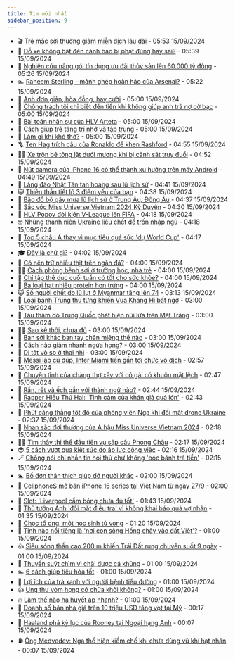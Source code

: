 ```yaml
---
title: Tim mới nhất
sidebar_position: 9
---
```


<!-- vnexpress-tin-moi-nhat:START -->
- 🎬 [Trẻ mắc sởi thường giảm miễn dịch lâu dài](https://vnexpress.net/tre-mac-soi-thuong-giam-mien-dich-lau-dai-4793037.html) - 05:53 15/09/2024
- 🐎 [Đỗ xe không bật đèn cảnh báo bị phạt đúng hay sai?](https://vnexpress.net/do-xe-khong-bat-den-canh-bao-bi-phat-dung-hay-sai-4793065.html) - 05:39 15/09/2024
- 🦍 [Nghiên cứu nâng gói tín dụng ưu đãi thủy sản lên 60.000 tỷ đồng](https://vnexpress.net/nghien-cuu-nang-goi-tin-dung-uu-dai-thuy-san-len-60-000-ty-dong-4793054.html) - 05:26 15/09/2024
- 🏊 [Raheem Sterling - mảnh ghép hoàn hảo của Arsenal?](https://vnexpress.net/raheem-sterling-manh-ghep-hoan-hao-cua-arsenal-4792994.html) - 05:22 15/09/2024
- 🎊 [Anh đơn giản, hòa đồng, hay cười](https://vnexpress.net/anh-don-gian-hoa-dong-hay-cuoi-4793012.html) - 05:00 15/09/2024
- 🎃 [Chồng trách tôi chỉ biết đến tiền khi không giúp anh trả nợ cờ bạc](https://vnexpress.net/chong-trach-toi-chi-biet-den-tien-khi-khong-giup-anh-tra-no-co-bac-4793001.html) - 05:00 15/09/2024
- 🧰 [Bài toán nhân sự của HLV Arteta](https://vnexpress.net/bai-toan-nhan-su-cua-hlv-arteta-4792446.html) - 05:00 15/09/2024
- 🔭 [Cách giúp trẻ tăng trí nhớ và tập trung](https://vnexpress.net/cach-giup-tre-tang-tri-nho-va-tap-trung-4793024.html) - 05:00 15/09/2024
- 🫶 [Làm gì khi khó thở?](https://vnexpress.net/lam-gi-khi-kho-tho-4793006.html) - 05:00 15/09/2024
- 🪜 [Ten Hag trích câu của Ronaldo để khen Rashford](https://vnexpress.net/ten-hag-trich-cau-cua-ronaldo-de-khen-rashford-4793053.html) - 04:55 15/09/2024
- 👨‍🏫 [Xe trộn bê tông lật dưới mương khi bị cảnh sát truy đuổi](https://vnexpress.net/xe-tron-be-tong-lat-duoi-muong-khi-bi-canh-sat-truy-duoi-4792860.html) - 04:52 15/09/2024
- 🎊 [Nút camera của iPhone 16 có thể thành xu hướng trên máy Android](https://vnexpress.net/nut-camera-cua-iphone-16-co-the-thanh-xu-huong-tren-may-android-4793043.html) - 04:49 15/09/2024
- 🎊 [Làng đào Nhật Tân tan hoang sau lũ lịch sử](https://vnexpress.net/lang-dao-nhat-tan-tan-hoang-sau-lu-lich-su-4792925.html) - 04:41 15/09/2024
- 😺 [Thiên thần tiết lộ 3 điểm yếu của bạn](https://vnexpress.net/thien-than-tiet-lo-3-diem-yeu-cua-ban-4791807.html) - 04:38 15/09/2024
- 🐘 [Bão đổ bộ gây mưa lũ lịch sử ở Trung Âu, Đông Âu](https://vnexpress.net/bao-do-bo-gay-mua-lu-lich-su-o-trung-au-dong-au-4793029.html) - 04:37 15/09/2024
- 🌁 [Sắc vóc Miss Universe Vietnam 2024 Kỳ Duyên](https://vnexpress.net/sac-voc-miss-universe-vietnam-2024-ky-duyen-4792977.html) - 04:30 15/09/2024
- 🐲 [HLV Popov đòi kiện V-League lên FIFA](https://vnexpress.net/hlv-popov-doi-kien-v-league-len-fifa-4793025.html) - 04:18 15/09/2024
- 🤓 [Những thanh niên Ukraine liều chết để trốn nhập ngũ](https://vnexpress.net/nhung-thanh-nien-ukraine-lieu-chet-de-tron-nhap-ngu-4792757.html) - 04:18 15/09/2024
- 💪 [Top 5 châu Á thay vì mục tiêu quá sức &#39;dự World Cup&#39;](https://vnexpress.net/top-5-chau-a-thay-vi-muc-tieu-qua-suc-du-world-cup-4793036.html) - 04:17 15/09/2024
- 🎓 [Đây là chữ gì?](https://vnexpress.net/day-la-chu-gi-4790780.html) - 04:02 15/09/2024
- 🫣 [Có nên trữ nhiều thịt trên ngăn đá?](https://vnexpress.net/co-nen-tru-nhieu-thit-tren-ngan-da-4792194.html) - 04:00 15/09/2024
- 🧑‍💻 [Cách phòng bệnh sởi ở trường học, nhà trẻ](https://vnexpress.net/cach-phong-benh-soi-o-truong-hoc-nha-tre-4793026.html) - 04:00 15/09/2024
- 🐲 [Chỉ tập thể dục cuối tuần có tốt cho sức khỏe?](https://vnexpress.net/chi-tap-the-duc-cuoi-tuan-co-tot-cho-suc-khoe-4792996.html) - 04:00 15/09/2024
- 🌝 [Ba loại hạt nhiều protein hơn trứng](https://vnexpress.net/ba-loai-hat-nhieu-protein-hon-trung-4792941.html) - 04:00 15/09/2024
- 😺 [Số người chết do lũ lụt ở Myanmar tăng lên 74](https://vnexpress.net/so-nguoi-chet-do-lu-lut-o-myanmar-tang-len-74-4793016.html) - 03:13 15/09/2024
- 🐎 [Loại bánh Trung thu từng khiến Vua Khang Hi bất ngờ](https://vnexpress.net/loai-banh-trung-thu-tung-khien-vua-khang-hi-bat-ngo-4792802.html) - 03:00 15/09/2024
- 🎡 [Tàu thăm dò Trung Quốc phát hiện núi lửa trên Mặt Trăng](https://vnexpress.net/tau-tham-do-trung-quoc-phat-hien-nui-lua-tren-mat-trang-4792991.html) - 03:00 15/09/2024
- 👨‍🏫 [Sao kê thôi, chưa đủ](https://vnexpress.net/sao-ke-thoi-chua-du-4792954.html) - 03:00 15/09/2024
- 🦆 [Ban sởi khác ban tay chân miệng thế nào](https://vnexpress.net/ban-soi-khac-ban-tay-chan-mieng-the-nao-4792997.html) - 03:00 15/09/2024
- 🚦 [Cách nào giảm nhanh ngứa họng?](https://vnexpress.net/cach-nao-giam-nhanh-ngua-hong-4792957.html) - 03:00 15/09/2024
- 💫 [Dị tật vô sọ ở thai nhi](https://vnexpress.net/di-tat-vo-so-o-thai-nhi-4792938.html) - 03:00 15/09/2024
- 🎉 [Messi lập cú đúp, Inter Miami tiến gần tới chức vô địch](https://vnexpress.net/messi-lap-cu-dup-inter-miami-tien-gan-toi-chuc-vo-dich-4793014.html) - 02:57 15/09/2024
- 🌋 [Chuyện tình của chàng thợ xây với cô gái có khuôn mặt lệch](https://vnexpress.net/chuyen-tinh-cua-chang-tho-xay-voi-co-gai-co-khuon-mat-lech-4789927.html) - 02:47 15/09/2024
- 🤖 [Rắn, rết và ếch gắn với thành ngữ nào?](https://vnexpress.net/ran-ret-va-ech-gan-voi-thanh-ngu-nao-4791642.html) - 02:44 15/09/2024
- 🦏 [Rapper Hiếu Thứ Hai: &#39;Tình cảm của khán giả quá lớn&#39;](https://vnexpress.net/rapper-hieu-thu-hai-tinh-cam-cua-khan-gia-qua-lon-4793015.html) - 02:43 15/09/2024
- 🦩 [Phút căng thẳng tột độ của phóng viên Nga khi đối mặt drone Ukraine](https://vnexpress.net/phut-cang-thang-tot-do-cua-phong-vien-nga-khi-doi-mat-drone-ukraine-4792427.html) - 02:37 15/09/2024
- 👺 [Nhan sắc đời thường của Á hậu Miss Universe Vietnam 2024](https://vnexpress.net/nhan-sac-doi-thuong-cua-a-hau-miss-universe-vietnam-2024-4792993.html) - 02:18 15/09/2024
- 🧑‍🏫 [Tìm thấy thi thể đầu tiên vụ sập cầu Phong Châu](https://vnexpress.net/tim-thay-thi-the-dau-tien-vu-sap-cau-phong-chau-4792995.html) - 02:17 15/09/2024
- 😎 [5 cách vượt qua kiệt sức do áp lực công việc](https://vnexpress.net/5-cach-vuot-qua-kiet-suc-do-ap-luc-cong-viec-4793022.html) - 02:16 15/09/2024
- 🪄 [Chồng nói chỉ nhắn tin hỏi thử chứ không &#39;bóc bánh trả tiền&#39;](https://vnexpress.net/chong-noi-chi-nhan-tin-hoi-thu-chu-khong-boc-banh-tra-tien-4793000.html) - 02:15 15/09/2024
- 🏊 [Bố đơn thân thích giúp đỡ người khác](https://vnexpress.net/bo-don-than-thich-giup-do-nguoi-khac-4793013.html) - 02:00 15/09/2024
- 💃 [CellphoneS mở bán iPhone 16 series tại Việt Nam từ ngày 27/9](https://vnexpress.net/cellphones-mo-ban-iphone-16-series-tai-viet-nam-tu-ngay-27-9-4793018.html) - 02:00 15/09/2024
- 🦆 [Slot: &#39;Liverpool cầm bóng chưa đủ tốt&#39;](https://vnexpress.net/slot-liverpool-cam-bong-chua-du-tot-4793007.html) - 01:43 15/09/2024
- 🎊 [Thủ tướng Anh &#39;đối mặt điều tra&#39; vì không khai báo quà vợ nhận](https://vnexpress.net/thu-tuong-anh-doi-mat-dieu-tra-vi-khong-khai-bao-qua-vo-nhan-4792998.html) - 01:35 15/09/2024
- 👺 [Chọc tổ ong, một học sinh tử vong](https://vnexpress.net/choc-to-ong-mot-hoc-sinh-tu-vong-4792984.html) - 01:20 15/09/2024
- 🎡 [Tỉnh nào nổi tiếng là &#39;nơi con sông Hồng chảy vào đất Việt&#39;?](https://vnexpress.net/tinh-nao-noi-tieng-la-noi-con-song-hong-chay-vao-dat-viet-4792791.html) - 01:00 15/09/2024
- 👍 [Siêu sóng thần cao 200 m khiến Trái Đất rung chuyển suốt 9 ngày](https://vnexpress.net/sieu-song-than-cao-200-m-khien-trai-dat-rung-chuyen-suot-9-ngay-4792742.html) - 01:00 15/09/2024
- 🐎 [Thuyền suýt chìm vì chài được cá khủng](https://vnexpress.net/thuyen-suyt-chim-vi-chai-duoc-ca-khung-4792464.html) - 01:00 15/09/2024
- 🏊 [6 cách giúp tiêu hóa tốt](https://vnexpress.net/6-cach-giup-tieu-hoa-tot-4792924.html) - 01:00 15/09/2024
- 🦩 [Lợi ích của trà xanh với người bệnh tiểu đường](https://vnexpress.net/loi-ich-cua-tra-xanh-voi-nguoi-benh-tieu-duong-4792917.html) - 01:00 15/09/2024
- 👍 [Ung thư vòm họng có chữa khỏi không?](https://vnexpress.net/ung-thu-vom-hong-co-chua-khoi-khong-4792904.html) - 01:00 15/09/2024
- 🔥 [Làm thế nào hạ huyết áp nhanh?](https://vnexpress.net/lam-the-nao-ha-huyet-ap-nhanh-4792889.html) - 01:00 15/09/2024
- 💄 [Doanh số bán nhà giá trên 10 triệu USD tăng vọt tại Mỹ](https://vnexpress.net/doanh-so-ban-nha-gia-tren-10-trieu-usd-tang-vot-tai-my-4792934.html) - 00:17 15/09/2024
- 🤡 [Haaland phá kỷ lục của Rooney tại Ngoại hạng Anh](https://vnexpress.net/haaland-pha-ky-luc-cua-rooney-tai-ngoai-hang-anh-4792992.html) - 00:07 15/09/2024
- ⛽️ [Ông Medvedev: Nga thể hiện kiềm chế khi chưa dùng vũ khí hạt nhân](https://vnexpress.net/ong-medvedev-nga-the-hien-kiem-che-khi-chua-dung-vu-khi-hat-nhan-4792988.html) - 00:07 15/09/2024<!-- vnexpress-tin-moi-nhat:END -->
